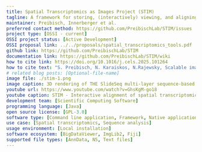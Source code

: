 ```yaml
---
title: Spatial Transcriptomics as Images Project (STIM)
tagline: A framework for storing, (interactively) viewing, and aligning spatial transcriptomics data.
maintainer: Preibisch, Innerberger et al.
preferred contact method: https://github.com/PreibischLab/STIM/issues
project type: [OSSI - current]
OSSI project status: [Active Development]
OSSI proposal link: ../../proposals/spatial_transcriptomics_tools.pdf
github link: https://github.com/PreibischLab/STIM
documentation link: https://github.com/PreibischLab/STIM/wiki
how to cite link: https://doi.org/10.1016/j.cels.2025.101264
how to cite text: "S. Preibisch, N. Karaiskos, N.Rajewsky, Scalable image-based visualization and alignment of spatial transcriptomics datasets. Cell Systems, Vol. 16, No. 5 (2025)."
# related blog posts: [Optional-file-name]
image file: ./stim-1.png
image caption: 3D rendering of THE SlideSeq multi-layer sequence-based transcriptomics dataset (calm-2, ptgds, mbp)
youtube url: https://www.youtube.com/watch?v=GhsKgM-go18
youtube caption: STIM - Interactive alignment of spatial transcriptomics slices (e.g. Visium)
development team: [Scientific Computing Software]
programming language: [Java]
open source license: [GPL-3.0]
software type: [Command line application, Framework, Native application]
use case: [Spatial transcriptomics, Sequence analysis]
usage environment: [Local installation]
software ecosystem: [BigDataViewer, ImgLib2, Fiji]
supported file types: [AnnData, N5, Text files]
---
```

